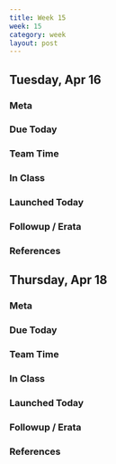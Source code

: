 ```yaml
---
title: Week 15 
week: 15
category: week
layout: post
---
```


## Tuesday, Apr 16

### Meta

### Due Today

### Team Time

### In Class

### Launched Today

### Followup / Erata

### References


<!-- # # # # # # # # # # # # # # # # # # # # # # # # # # # -->

## Thursday, Apr 18

### Meta

### Due Today

### Team Time

### In Class

### Launched Today

### Followup / Erata

### References


<!-- # # # # # # # # # # # # # # # # # # # # # # # # # # # -->

